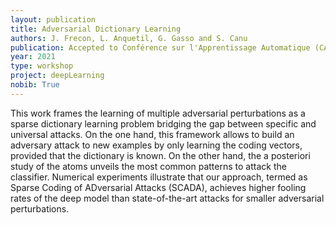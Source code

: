 ```yaml
---
layout: publication
title: Adversarial Dictionary Learning
authors: J. Frecon, L. Anquetil, G. Gasso and S. Canu
publication: Accepted to Conférence sur l'Apprentissage Automatique (CAp)
year: 2021
type: workshop
project: deepLearning
nobib: True
---
```


This work frames the learning of multiple adversarial perturbations as a sparse dictionary learning problem bridging  the gap between specific and universal attacks. On the one hand, this framework allows to build an adversary attack to new examples by only learning the coding vectors, provided that the dictionary is known. On the other hand, the a posteriori study of the atoms unveils the most common patterns to attack the classifier. Numerical experiments illustrate that our approach, termed as Sparse Coding of ADversarial Attacks (SCADA), achieves higher fooling rates of the deep model than state-of-the-art attacks for smaller adversarial perturbations.
